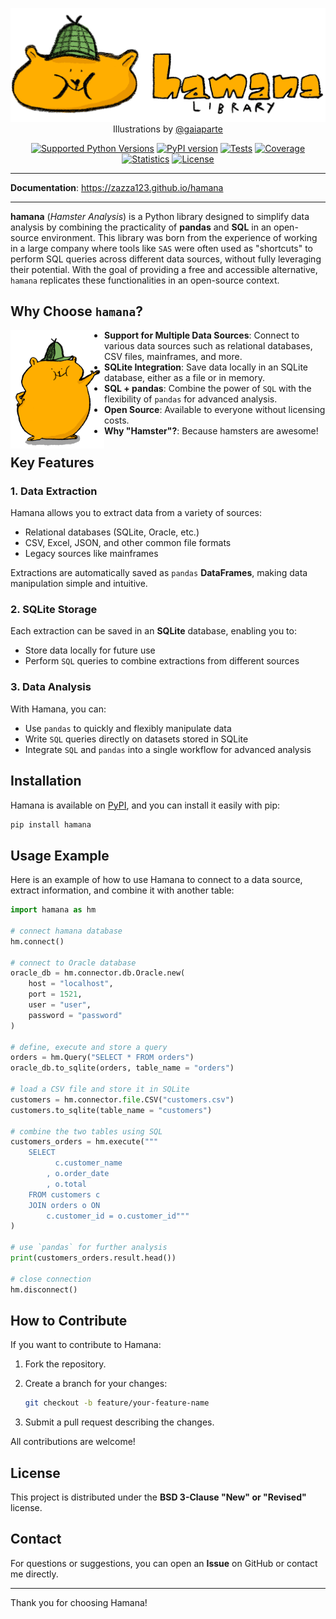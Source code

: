 <p align="center">
    <a href="https://zazza123.github.io/hamana">
        <img src="https://raw.githubusercontent.com/zazza123/hamana/main/docs/config/images/hamana-home.png" alt="hamana" width="600px" class="readme">
    </a>
    Illustrations by <a href="https://www.instagram.com/gaiaparte/">@gaiaparte</a>
</p>
<p align="center">
  <a href="https://pypi.org/project/hamana" target="_blank"><img src="https://img.shields.io/pypi/pyversions/hamana.svg?color=%2334D058" alt="Supported Python Versions" height="18"></a>
  <a href="https://pypi.org/project/hamana"><img src="https://img.shields.io/pypi/v/hamana?color=%2334D058&label=pypi" alt="PyPI version" height="18"></a>
  <a href="https://github.com/zazza123/hamana/actions/workflows/execute-tests.yml?query=branch%3Amain+event%3Apush"><img src="https://github.com/zazza123/hamana/actions/workflows/execute-tests.yml/badge.svg?branch=main&action=push" alt="Tests" height="18"></a>
  <a href="https://coverage-badge.samuelcolvin.workers.dev/redirect/zazza123/hamana" target="_blank"><img src="https://coverage-badge.samuelcolvin.workers.dev/zazza123/hamana.svg" alt="Coverage" height="18"></a>
  <a href="https://pepy.tech/project/hamana" target="_blank"><img src="https://static.pepy.tech/badge/hamana/month" alt="Statistics" height="18"></a>
  <a href="https://github.com/zazza123/hamana/blob/main/LICENSE" target="_blank"><img src="https://img.shields.io/github/license/zazza123/hamana.svg" alt="License" height="18"></a>
</p>

---

<p class="readme">
    <b>Documentation</b>: <a href="https://zazza123.github.io/hamana">https://zazza123.github.io/hamana</a>
</p>
<hr class="readme">

**hamana** (*Hamster Analysis*) is a Python library designed to simplify data analysis by combining the practicality of **pandas** and **SQL** in an open-source environment. This library was born from the experience of working in a large company where tools like `SAS` were often used as "shortcuts" to perform SQL queries across different data sources, without fully leveraging their potential. With the goal of providing a free and accessible alternative, `hamana` replicates these functionalities in an open-source context.

## Why Choose `hamana`?

<img align="left" width="150" alt="Hamana Explain" src="https://raw.githubusercontent.com/zazza123/hamana/main/docs/config/images/hamana-explain.png">

- **Support for Multiple Data Sources**: Connect to various data sources such as relational databases, CSV files, mainframes, and more.
- **SQLite Integration**: Save data locally in an SQLite database, either as a file or in memory.
- **SQL + pandas**: Combine the power of `SQL` with the flexibility of `pandas` for advanced analysis.
- **Open Source**: Available to everyone without licensing costs.
- **Why "Hamster"?**: Because hamsters are awesome!

## Key Features

### 1. Data Extraction

Hamana allows you to extract data from a variety of sources:

- Relational databases (SQLite, Oracle, etc.)
- CSV, Excel, JSON, and other common file formats
- Legacy sources like mainframes

Extractions are automatically saved as `pandas` **DataFrames**, making data manipulation simple and intuitive.

### 2. SQLite Storage

Each extraction can be saved in an **SQLite** database, enabling you to:

- Store data locally for future use
- Perform `SQL` queries to combine extractions from different sources

### 3. Data Analysis

With Hamana, you can:

- Use `pandas` to quickly and flexibly manipulate data
- Write `SQL` queries directly on datasets stored in SQLite
- Integrate `SQL` and `pandas` into a single workflow for advanced analysis

## Installation

Hamana is available on [PyPI](https://pypi.org/project/hamana/), and you can install it easily with pip:

```bash
pip install hamana
```

## Usage Example

Here is an example of how to use Hamana to connect to a data source, extract information, and combine it with another table:

```python
import hamana as hm

# connect hamana database
hm.connect()

# connect to Oracle database
oracle_db = hm.connector.db.Oracle.new(
    host = "localhost",
    port = 1521,
    user = "user",
    password = "password"
)

# define, execute and store a query
orders = hm.Query("SELECT * FROM orders")
oracle_db.to_sqlite(orders, table_name = "orders")

# load a CSV file and store it in SQLite
customers = hm.connector.file.CSV("customers.csv")
customers.to_sqlite(table_name = "customers")

# combine the two tables using SQL
customers_orders = hm.execute("""
    SELECT
          c.customer_name
        , o.order_date
        , o.total
    FROM customers c
    JOIN orders o ON
        c.customer_id = o.customer_id"""
)

# use `pandas` for further analysis
print(customers_orders.result.head())

# close connection
hm.disconnect()
```

## How to Contribute

If you want to contribute to Hamana:

1. Fork the repository.
2. Create a branch for your changes:

    ```bash
    git checkout -b feature/your-feature-name
    ```

3. Submit a pull request describing the changes.

All contributions are welcome!

## License

This project is distributed under the **BSD 3-Clause "New" or "Revised"** license.

## Contact

For questions or suggestions, you can open an **Issue** on GitHub or contact me directly.

---
Thank you for choosing Hamana!
